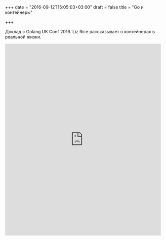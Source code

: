 +++
date = "2016-09-12T15:05:03+03:00"
draft = false
title = "Go и контейнеры"

+++

<p>Доклад с&nbsp;Golang UK Conf 2016.&nbsp;Liz Rice рассказывает о контейнерах в реальной жизни.</p>
 <iframe width="100%" height="620" src="https://www.youtube.com/embed/HPuvDm8IC-4" frameborder="0" allowfullscreen></iframe>